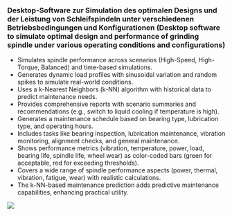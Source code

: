 ### Desktop-Software zur Simulation des optimalen Designs und der Leistung von Schleifspindeln unter verschiedenen Betriebsbedingungen und Konfigurationen (Desktop software to simulate optimal design and performance of grinding spindle under various operating conditions and configurations)

* Simulates spindle performance across scenarios (High-Speed, High-Torque, Balanced) and time-based simulations.
* Generates dynamic load profiles with sinusoidal variation and random spikes to simulate real-world conditions.
* Uses a k-Nearest Neighbors (k-NN) algorithm with historical data to predict maintenance needs.
* Provides comprehensive reports with scenario summaries and recommendations (e.g., switch to liquid cooling if temperature is high).
* Generates a maintenance schedule based on bearing type, lubrication type, and operating hours.
* Includes tasks like bearing inspection, lubrication maintenance, vibration monitoring, alignment checks, and general maintenance.
* Shows performance metrics (vibration, temperature, power, load, bearing life, spindle life, wheel wear) as color-coded bars (green for acceptable, red for exceeding thresholds).
* Covers a wide range of spindle performance aspects (power, thermal, vibration, fatigue, wear) with realistic calculations.
* The k-NN-based maintenance prediction adds predictive maintenance capabilities, enhancing practical utility.

![](https://github.com/KMORaza/Grinding_Spindle_Design_Simulation_Software/blob/main/Source%20Code/src/code/grindlespindledesign/simulation/screenshot.png)

